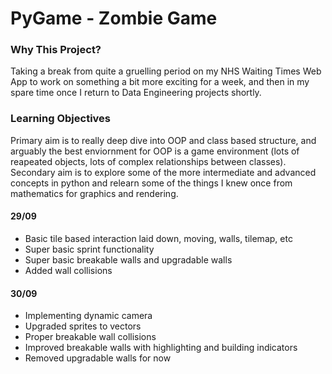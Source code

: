 # PyGame - Zombie Game  
  
### Why This Project?  
Taking a break from quite a gruelling period on my NHS Waiting Times Web App to work on something a bit more exciting for a week, and then in my spare time once I return to Data Engineering projects shortly.  
  
### Learning Objectives  
Primary aim is to really deep dive into OOP and class based structure, and arguably the best enviornment for OOP is a game environment (lots of reapeated objects, lots of complex relationships between classes).   
Secondary aim is to explore some of the more intermediate and advanced concepts in python and relearn some of the things I knew once from mathematics for graphics and rendering.    
   
#### 29/09   
- Basic tile based interaction laid down, moving, walls, tilemap, etc    
- Super basic sprint functionality  
- Super basic breakable walls and upgradable walls  
- Added wall collisions  
   
#### 30/09    
- Implementing dynamic camera  
- Upgraded sprites to vectors   
- Proper breakable wall collisions  
- Improved breakable walls with highlighting and building indicators  
- Removed upgradable walls for now  
